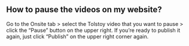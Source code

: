 ## How to pause the videos on my website?

Go to the Onsite tab > select the Tolstoy video that you want to pause > click the “Pause” button on the upper right. If you’re ready to publish it again, just click “Publish” on the upper right corner again.
